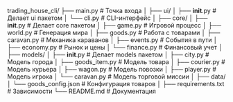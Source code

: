 trading_house_cli/
├── main.py                      # Точка входа
│
├── ui/
│   ├── __init__.py               # Делает ui пакетом
│   └── cli.py                    # CLI-интерфейс
│
├── core/
│   ├── __init__.py               # Делает core пакетом
│   ├── game.py                   # Игровой процесс
│   ├── world.py                  # Генерация мира
│   ├── goods.py                  # Работа с товарами
│   ├── caravan.py                # Механика караванов
│   ├── events.py                 # События в пути
│   ├── economy.py                # Рынок и цены
│   └── finance.py                # Финансовый учет
│
├── models/
│   ├── __init__.py               # Делает models пакетом
│   ├── city.py                   # Модель города
│   ├── goods_item.py             # Модель товара
│   ├── courier.py                # Модель курьера
│   ├── wagon.py                  # Модель повозки
│   ├── player.py                 # Модель игрока
│   └── caravan.py                # Модель торговой миссии
│
├── data/
│   └── goods_config.json         # Конфигурация товаров
│
├── requirements.txt              # Зависимости
└── README.md                     # Документация
